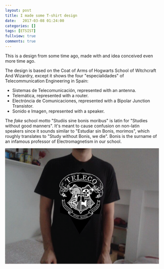 ```yaml
---
layout: post
title: I made some T-shirt design
date:   2017-03-08 01:24:00
categories: []
tags: [ETSIST]
fullview: true
comments: true
---
```


This is a design from some time ago, made with and idea conceived even more time ago.

The design is based on the Coat of Arms of Hogwarts School of Witchcraft And Wizardry, except it shows the four "especialidades" of Telecommunication Engineering in Spain:

- Sistemas de Telecomunicación, represented with an antenna.
- Telemática, represented with a router.
- Electróncia de Comunicaciones, represented with a Bipolar Junction Transistor.
- Sonido e Imagen, represented with a speaker.

The _fake_ school motto "Studiis sine bonis moribus" is latin for "Studies without good manners". It's meant to cause confusion on non-latin speakers since it sounds similar to "Estudiar sin Bonis, morimos", which roughly translates to "Study without Bonis, we die". Bonis is the surname of an infamous professor of Electromagnetism in our school.

<img src="/images/hogwarts_teleco.png" alt="Hogwarts Teleco T-shirt"/>
